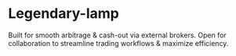 # Legendary-lamp
Built for smooth arbitrage &amp; cash-out via external brokers. Open for collaboration to streamline trading workflows &amp; maximize efficiency.
